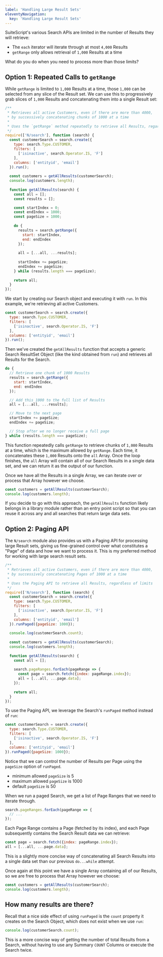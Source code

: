 ```yaml
---
label: 'Handling Large Result Sets'
eleventyNavigation:
  key: 'Handling Large Result Sets'
---
```


SuiteScript's various Search APIs are limited in the number of Results they will retrieve:

* The `each` iterator will iterate through at most `4,000` Results
* `getRange` only allows retrieval of `1,000` Results at a time

What do you do when you need to process more than those limits?

## Option 1: Repeated Calls to `getRange`

While `getRange` is limited to `1,000` Results at a time, those `1,000` can be selected from any slice of the Result 
set. We can use this to progressively grab slices of `1,000` Results and concatenating them into a single Result set:

```javascript
/**
 * Retrieves all active Customers, even if there are more than 4000,
 * by successively concatenating chunks of 1000 at a time
 * 
 * Uses the `getRange` method repeatedly to retrieve all Results, regardless of limits
 */
require(['N/search'], function (search) {
  const customerSearch = search.create({
    type: search.Type.CUSTOMER,
    filters: [
      ['isinactive', search.Operator.IS, 'F']
    ],
    columns: ['entityid', 'email']
  }).run();
  
  const customers = getAllResults(customerSearch);
  console.log(customers.length);
  
  function getAllResults(search) {
    const all = [];
    const results = [];

    const startIndex = 0;
    const endIndex = 1000;
    const pageSize = 1000;
    
    do {
      results = search.getRange({
        start: startIndex,
        end: endIndex
      });
      
      all = [...all, ...results];
      
      startIndex += pageSize;
      endIndex += pageSize;
    } while (results.length === pageSize);
    
    return all;
  }
});
```

We start by creating our Search object and executing it with `run`. In this example, we're retrieving all active 
Customers.

```javascript
const customerSearch = search.create({
  type: search.Type.CUSTOMER,
  filters: [
    ['isinactive', search.Operator.IS, 'F']
  ],
  columns: ['entityid', 'email']
}).run();
```

Then we've created the `getAllResults` function that accepts a generic Search ResultSet Object (like the kind 
obtained from `run`) and retrieves all Results for the Search.

```javascript
do {
  // Retrieve one chunk of 1000 Results
  results = search.getRange({
    start: startIndex,
    end: endIndex
  });

  // Add this 1000 to the full list of Results
  all = [...all, ...results];

  // Move to the next page
  startIndex += pageSize;
  endIndex += pageSize;

  // Stop after we no longer receive a full page
} while (results.length === pageSize);
```

This function repeatedly calls `getRange` to retrieve chunks of `1,000` Results at a time, which is the maximum allowed 
by `getRange`. Each time, it concatenates these `1,000` Results onto the `all` Array. Once the loop finishes, the `all` 
Array will contain all of our Search Results in a single data set, and we can return it as the output of our function.

Once we have all the Results in a single Array, we can iterate over or process that Array however we choose.

```javascript
const customers = getAllResults(customerSearch);
console.log(customers.length);
```

If you decide to go with this approach, the `getAllResults` function likely belongs in a library module rather than 
an entry point script so that you can reuse it across any and all searches that return large data sets. 

## Option 2: Paging API

The `N/search` module also provides us with a Paging API for processing large Result sets, giving us
fine-grained control over what constitutes a "Page" of data and how we want to process it. This is my preferred 
method for working with large search result sets.

```javascript
/**
 * Retrieves all active Customers, even if there are more than 4000,
 * by successively concatenating Pages of 1000 at a time
 *
 * Uses the Paging API to retrieve all Results, regardless of limits
 */
require(['N/search'], function (search) {
  const customerSearch = search.create({
    type: search.Type.CUSTOMER,
    filters: [
      ['isinactive', search.Operator.IS, 'F']
    ],
    columns: ['entityid', 'email']
  }).runPaged({pageSize: 1000});
  
  console.log(customerSearch.count);
  
  const customers = getAllResults(customerSearch);
  console.log(customers.length);
  
  function getAllResults(search) {
    const all = [];
    
    search.pageRanges.forEach(pageRange => {
      const page = search.fetch({index: pageRange.index});
      all = [...all, ...page.data];
    });
    
    return all;
  }
});
```

To use the Paging API, we leverage the Search's `runPaged` method instead of `run`:

```javascript
const customerSearch = search.create({
  type: search.Type.CUSTOMER,
  filters: [
    ['isinactive', search.Operator.IS, 'F']
  ],
  columns: ['entityid', 'email']
}).runPaged({pageSize: 1000});
```

Notice that we can control the number of Results per Page using the `pageSize` option of `runPaged`.

* minimum allowed `pageSize` is 5
* maximum allowed `pageSize` is 1000
* default `pageSize` is 50

When we run a paged Search, we get a list of Page Ranges that we need to iterate through.

```javascript
search.pageRanges.forEach(pageRange => {
  // ...
});
```

Each Page Range contains a Page (fetched by its index), and each Page subsequently contains the Search Result data 
we can retrieve:

```javascript
const page = search.fetch({index: pageRange.index});
all = [...all, ...page.data];
```

This is a slightly more concise way of concatenating all Search Results into a single data set than our previous
`do...while` attempt.

Once again at this point we have a single Array containing all of our Results, so we are free to process that Array 
however we choose:

```javascript
const customers = getAllResults(customerSearch);
console.log(customers.length);
```

## How many results are there?

Recall that a nice side effect of using `runPaged` is the `count` property it creates on the Search Object, which 
does not exist when we use `run`:

```javascript
console.log(customerSearch.count);
```

This is a more concise way of getting the number of total Results from a Search, without having to use any Summary 
`COUNT` Columns or execute the Search twice.

